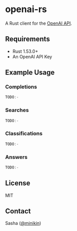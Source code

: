 # openai-rs

A Rust client for the [OpenAI API](https://beta.openai.com/).

## Requirements

- Rust 1.53.0+
- An OpenAI API Key

## Example Usage


### Completions


```rust
TODO:-
```

### Searches

```rust
TODO:-
```

### Classifications

```rust
TODO:-
```

### Answers

```rust
TODO:-
```

## License

MIT

## Contact

Sasha ([@minikin](https://twitter.com/minikin))
